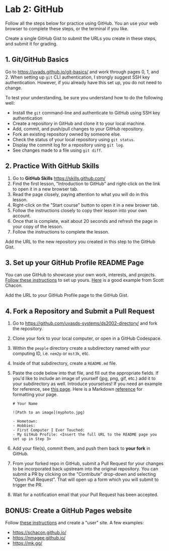 # Lab 2: GitHub

Follow all the steps below for practice using GitHub. You an use your web browser to complete these steps, or the terminal if you like.

Create a single GitHub Gist to submit the URLs you create in these steps, and submit it for grading.

## 1. Git/GitHub Basics

Go to https://uvads.github.io/git-basics/ and work through pages 0, 1, and 2. When setting up `git` CLI authentication, I strongly suggest SSH key authentication. However, if you already have this set up, you do not need to change.

To test your understanding, be sure you understand how to do the following well:

- Install the `git` command-line and authenticate to GitHub using SSH key authentication
- Create a repository in GitHub and clone it to your local machine.
- Add, commit, and push/pull changes to your GitHub repository.
- Fork an existing repository owned by someone else.
- Check the status of your local repository using `git status`.
- Display the commit log for a repository using `git log`.
- See changes made to a file using `git diff`.

## 2. Practice With GitHub Skills

1. Go to **GitHub Skills** https://skills.github.com/
2. Find the first lesson, "Introduction to GitHub" and right-click on the link to open it in a new browser tab.
3. Read the page closely, paying attention to what you will do in this lesson.
4. Right-click on the "Start course" button to open it in a new brower tab.
5. Follow the instructions closely to copy their lesson into your own account.
6. Once that is complete, wait about 20 seconds and refresh the page in your copy of the lesson.
7. Follow the instructions to complete the lesson.

Add the URL to the new repository you created in this step to the GitHub Gist.

## 3. Set up your GitHub Profile README Page

You can use GitHub to showcase your own work, interests, and projects. [Follow these instructions](https://docs.github.com/en/get-started/start-your-journey/setting-up-your-profile#adding-a-profile-readme) to set up yours. [Here](https://github.com/schacon/) is a good example from Scott Chacon.

Add the URL to your GitHub Profile page to the GitHub Gist.

## 4. Fork a Repository and Submit a Pull Request

1. Go to https://github.com/uvasds-systems/ds2002-directory/ and fork the repository.
2. Clone your fork to your local computer, or open in a GitHub Codespace.
3. Within the `people` directory create a subdirectory named with your computing ID, i.e. `nem2p` or `mst3k`, etc.
4. Inside of that subdirectory, create a `README.md` file.
5. Paste the code below into that file, and fill out the appropriate fields. If you'd like to include an image of yourself (jpg, png, gif, etc.) add it to your subdirectory as well. Introduce yourselves! If you need an example for reference, see [this page](../people/nem2p/README.md). Here is a Markdown [reference](https://docs.github.com/en/get-started/writing-on-github/getting-started-with-writing-and-formatting-on-github/basic-writing-and-formatting-syntax) for formatting your page.

    ```
    # Your Name
    
    ![Path to an image](myphoto.jpg)

    - Hometown: 
    - Hobbies: 
    - First Computer I Ever Touched: 
    - My GitHub Profile: <Insert the full URL to the README page you set up in Step 3>
    ```
    
6. Add your file(s), commit them, and push them back to **your fork** in GitHub.
7. From your forked repo in GitHub, submit a Pull Request for your changes to be incorporated back upstream into the original repository. You can submit a PR by clicking on the "Contribute" drop-down and selecting "Open Pull Request". That will open up a form which you will submit to trigger the PR.
8. Wait for a notification email that your Pull Request has been accepted.

## BONUS: Create a GitHub Pages website

Follow [these instructions](https://pages.github.com/) and create a "user" site. A few examples:

- https://schacon.github.io/
- https://nmagee.github.io/
- https://mk.gg/
